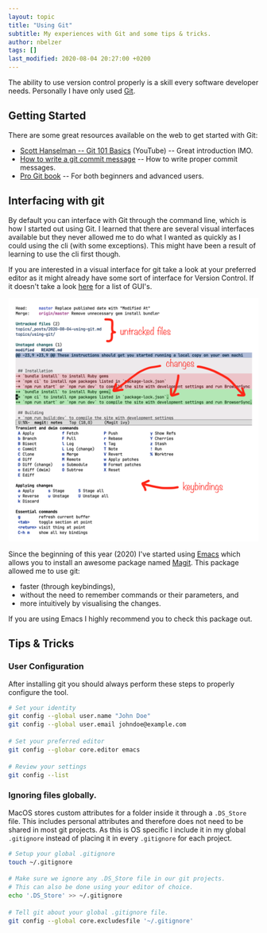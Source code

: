 ```yaml
---
layout: topic
title: "Using Git"
subtitle: My experiences with Git and some tips & tricks.
author: nbelzer
tags: []
last_modified: 2020-08-04 20:27:00 +0200
---
```


The ability to use version control properly is a skill every software developer needs. Personally I have only used [Git](https://git-scm.com). 

## Getting Started

There are some great resources available on the web to get started with Git:
- [Scott Hanselman -- Git 101 Basics](https://www.youtube.com/watch?v=WBg9mlpzEYU&list=WL&index=3&t=0s) (YouTube) -- Great introduction IMO.
- [How to write a git commit message](https://chris.beams.io/posts/git-commit/#imperative) -- How to write proper commit messages.
- [Pro Git book](https://git-scm.com/book/en/v2) -- For both beginners and advanced users.

## Interfacing with git
By default you can interface with Git through the command line, which is how I started out using Git. I learned that there are several visual interfaces available but they never allowed me to do what I wanted as quickly as I could using the cli (with some exceptions). This might have been a result of learning to use the cli first though. 

If you are interested in a visual interface for git take a look at your preferred editor as it might already have some sort of interface for Version Control. If it doesn't take a look [here](https://git-scm.com/downloads/guis/) for a list of GUI's.

![Magit open for this repository](/assets/img/magit-screenshot.png)

Since the beginning of this year (2020) I've started using [Emacs](http://www.gnu.org/software/emacs/) which allows you to install an awesome package named [Magit](https://magit.vc). This package allowed me to use git:
- faster (through keybindings), 
- without the need to remember commands or their parameters, and 
- more intuitively by visualising the changes.

If you are using Emacs I highly recommend you to check this package out.

## Tips & Tricks

### User Configuration

After installing git you should always perform these steps to properly configure the tool.

```bash
# Set your identity
git config --global user.name "John Doe"
git config --global user.email johndoe@example.com

# Set your preferred editor
git config --globar core.editor emacs

# Review your settings
git config --list
```

### Ignoring files globally.

MacOS stores custom attributes for a folder inside it through a `.DS_Store` file. This includes personal attributes and therefore does not need to be shared in most git projects. As this is OS specific I include it in my global `.gitignore` instead of placing it in every `.gitignore` for each project.

```bash
# Setup your global .gitignore
touch ~/.gitignore

# Make sure we ignore any .DS_Store file in our git projects.
# This can also be done using your editor of choice.
echo '.DS_Store' >> ~/.gitignore

# Tell git about your global .gitignore file.
git config --global core.excludesfile '~/.gitignore'
```







